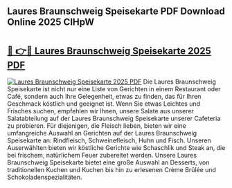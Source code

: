 ## Laures Braunschweig Speisekarte PDF Download Online 2025 ClHpW

# <h2><a href="http://gc8rf7.nevu.top/?p=Laures+Braunschweig+Speisekarte">🔗 👉🔴 Laures Braunschweig Speisekarte 2025 PDF</a></h2>

[![Laures Braunschweig Speisekarte 2025 PDF](https://i.imgur.com/dBaPXMq.png)](http://gc8rf7.nevu.top/?p=Laures+Braunschweig+Speisekarte)
Die Laures Braunschweig Speisekarte ist nicht nur eine Liste von Gerichten in einem Restaurant oder Café, sondern auch Ihre Gelegenheit, etwas zu finden, das für Ihren Geschmack köstlich und geeignet ist. Wenn Sie etwas Leichtes und Frisches suchen, empfehlen wir Ihnen, unsere Salate aus unserer Salatabteilung auf der Laures Braunschweig Speisekarte unserer Cafeteria zu probieren. Für diejenigen, die Fleisch lieben, bieten wir eine umfangreiche Auswahl an Gerichten auf der Laures Braunschweig Speisekarte an: Rindfleisch, Schweinefleisch, Huhn und Fisch. Unseren Auserwählten bieten wir köstliche Gerichte wie Schaschlik und Steak an, die bei frischem, natürlichem Feuer zubereitet werden. Unsere Laures Braunschweig Speisekarte bietet eine große Auswahl an Desserts, von traditionellen Kuchen und Kuchen bis hin zu erlesenen Crème Brûlée und Schokoladenspezialitäten.
